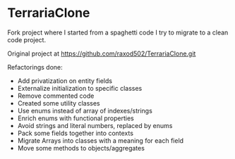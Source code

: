 # TerrariaClone

Fork project where I started from a spaghetti code I try to migrate to a clean code project.

Original project at https://github.com/raxod502/TerrariaClone.git

Refactorings done:
* Add privatization on entity fields
* Externalize initialization to specific classes
* Remove commented code
* Created some utility classes
* Use enums instead of array of indexes/strings
* Enrich enums with functional properties
* Avoid strings and literal numbers, replaced by enums
* Pack some fields together into contexts
* Migrate Arrays into classes with a meaning for each field
* Move some methods to objects/aggregates

[terraria]: https://terraria.org/
